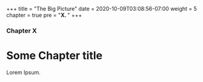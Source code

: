 +++
title = "The Big Picture"
date = 2020-10-09T03:08:56-07:00
weight = 5
chapter = true
pre = "<b>X. </b>"
+++

### Chapter X

# Some Chapter title

Lorem Ipsum.